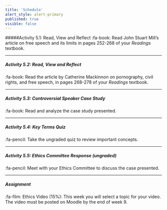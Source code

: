 ```yaml
---
title: 'Schedule'
alert_style: alert-primary
published: true
visible: false
---
```



#####Activity 5.1: Read, View and Reflect
:fa-book: Read John Stuart Mill’s article on free speech and its limits in pages 252-268 of your *Readings* textbook.

---
##### Activity 5.2: Read, View and Reflect
:fa-book: Read the article by Catherine Mackinnon on pornography, civil rights, and free speech, in pages 268-278 of your *Readings* textbook.

---
##### Activity 5.3: Controversial Speaker Case Study
:fa-book: Read and analyze the case study presented.

---
##### Activity 5.4: Key Terms Quiz
:fa-pencil: Take the ungraded quiz to review important concepts.  

---
##### Activity 5.5: Ethics Committee Response (ungraded)
:fa-pencil: Meet with your Ethics Committee to discuss the case presented.

---
##### **Assignment**
:fa-film: Ethics Video (15%): This week you will select a topic for your video.  The video must be posted on Moodle by the end of week 9.
